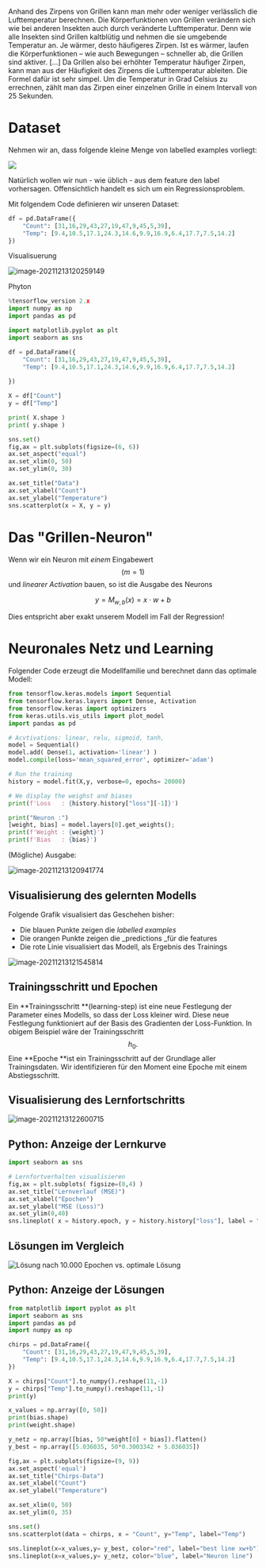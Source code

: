 Anhand des Zirpens von Grillen kann man mehr oder weniger verlässlich die Lufttemperatur berechnen. Die Körperfunktionen von Grillen verändern sich wie bei anderen Insekten auch durch veränderte Lufttemperatur. Denn wie alle Insekten sind Grillen kaltblütig und nehmen die sie umgebende Temperatur an. Je wärmer, desto häufigeres Zirpen. Ist es wärmer, laufen die Körperfunktionen – wie auch Bewegungen – schneller ab, die Grillen sind aktiver. \[…] Da Grillen also bei erhöhter Temperatur häufiger Zirpen, kann man aus der Häufigkeit des Zirpens die Lufttemperatur ableiten. Die Formel dafür ist sehr simpel. Um die Temperatur in Grad Celsius zu errechnen, zählt man das Zirpen einer einzelnen Grille in einem Intervall von 25 Sekunden.



# Dataset

Nehmen wir an, dass folgende kleine Menge von labelled examples vorliegt: 

![](<../.gitbook/assets/image (117).png>)

Natürlich wollen wir nun - wie üblich - aus dem feature den label vorhersagen. Offensichtlich handelt es sich um ein Regressionsproblem. 

Mit folgendem Code definieren wir unseren Dataset:

```python
df = pd.DataFrame({
    "Count": [31,16,29,43,27,19,47,9,45,5,39],
    "Temp": [9.4,10.5,17.1,24.3,14.6,9.9,16.9,6.4,17.7,7.5,14.2]   
})
```



Visualisuerung

![image-20211213120259149](grillen.assets/image-20211213120259149.png)



Phyton

```python
%tensorflow_version 2.x
import numpy as np
import pandas as pd

import matplotlib.pyplot as plt
import seaborn as sns

df = pd.DataFrame({
    "Count": [31,16,29,43,27,19,47,9,45,5,39],
    "Temp": [9.4,10.5,17.1,24.3,14.6,9.9,16.9,6.4,17.7,7.5,14.2]
    
})

X = df["Count"]
y = df["Temp"]

print( X.shape )
print( y.shape )

sns.set()
fig,ax = plt.subplots(figsize=(6, 6))
ax.set_aspect("equal")
ax.set_xlim(0, 50)
ax.set_ylim(0, 30)

ax.set_title("Data")
ax.set_xlabel("Count")
ax.set_ylabel("Temperature")
sns.scatterplot(x = X, y = y)
```



# Das "Grillen-Neuron"

Wenn wir ein Neuron mit *einem* Eingabewert $$(m=1)$$ und *linearer Activation* bauen, so ist die Ausgabe des Neurons

$$
y = M_{w,b}(x) = x \cdot w +b
$$

Dies entspricht aber exakt unserem Modell im Fall der Regression!





# Neuronales Netz und Learning

Folgender Code erzeugt die Modellfamilie und berechnet dann das optimale Modell:

```python
from tensorflow.keras.models import Sequential
from tensorflow.keras.layers import Dense, Activation
from tensorflow.keras import optimizers
from keras.utils.vis_utils import plot_model
import pandas as pd

# Acvtivations: linear, relu, sigmoid, tanh, 
model = Sequential()
model.add( Dense(1, activation='linear') )
model.compile(loss='mean_squared_error', optimizer='adam')

# Run the training
history = model.fit(X,y, verbose=0, epochs= 20000)

# We display the weighst and biases
print(f'Loss   : {history.history["loss"][-1]}')

print("Neuron :")
[weight, bias] = model.layers[0].get_weights();
print(f'Weight : {weight}')
print(f'Bias   : {bias}')
```

(Mögliche) Ausgabe: 

![image-20211213120941774](grillen.assets/image-20211213120941774.png)



##  Visualisierung des gelernten Modells

Folgende Grafik visualisiert das Geschehen bisher:

* Die blauen Punkte zeigen die _labelled examples_
* Die orangen Punkte zeigen die _predictions _für die features
* Die rote Linie visualisiert das Modell, als Ergebnis des Trainings 

![image-20211213121545814](grillen.assets/image-20211213121545814.png)











## Trainingsschritt und Epochen

Ein **Trainingsschritt **(learning-step) ist eine neue Festlegung der Parameter eines Modells, so dass der Loss kleiner wird. Diese neue Festlegung funktioniert auf der Basis des Gradienten der Loss-Funktion. In obigem Beispiel wäre der Trainingsschritt $$h_0.$$ Eine **Epoche **ist ein Trainingsschritt auf der Grundlage aller Trainingsdaten. Wir identifizieren für den Moment eine Epoche mit einem Abstiegsschritt.





## Visualisierung des Lernfortschritts

![image-20211213122600715](grillen.assets/image-20211213122600715.png)





## Python: Anzeige der Lernkurve

```python
import seaborn as sns

# Lernfortverhalten visualisieren
fig,ax = plt.subplots( figsize=(8,4) )
ax.set_title("Lernverlauf (MSE)")
ax.set_xlabel("Epochen")
ax.set_ylabel("MSE (Loss)")
ax.set_ylim(0,40)
sns.lineplot( x = history.epoch, y = history.history["loss"], label = "Train. Loss")
```



## Lösungen im Vergleich

![Lösung nach 10.000 Epochen vs. optimale Lösung](grillen.assets/image-20211218113536441.png)



## Python: Anzeige der Lösungen

```python
from matplotlib import pyplot as plt
import seaborn as sns
import pandas as pd
import numpy as np

chirps = pd.DataFrame({
    "Count": [31,16,29,43,27,19,47,9,45,5,39],
    "Temp": [9.4,10.5,17.1,24.3,14.6,9.9,16.9,6.4,17.7,7.5,14.2]    
})

X = chirps["Count"].to_numpy().reshape(11,-1)
y = chirps["Temp"].to_numpy().reshape(11,-1)
print(y)

x_values = np.array([0, 50])
print(bias.shape)
print(weight.shape)

y_netz = np.array([bias, 50*weight[0] + bias]).flatten()
y_best = np.array([5.036035, 50*0.3003342 + 5.036035])

fig,ax = plt.subplots(figsize=(9, 9))
ax.set_aspect('equal')
ax.set_title("Chirps-Data") 
ax.set_xlabel("Count")
ax.set_ylabel("Temperature")

ax.set_xlim(0, 50)
ax.set_ylim(0, 35)

sns.set()
sns.scatterplot(data = chirps, x = "Count", y="Temp", label="Temp")

sns.lineplot(x=x_values,y= y_best, color="red", label="best line xw+b")
sns.lineplot(x=x_values,y= y_netz, color="blue", label="Neuron line")

```

